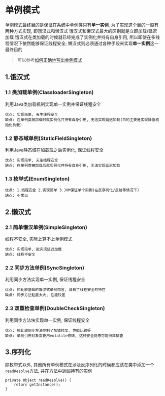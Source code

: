 # 单例模式
单例模式最终目的是保证在系统中单例类只有**单一实例**, 为了实现这个目的一般有两种方式实现, 即饿汉式和懒汉式
饿汉式和懒汉式最大的区别就是立即加载/延迟加载
饿汉式在类加载的时候就已经完成了实例化并持有自身引用, 所以即使在多线程情况下依然能够保证线程安全; 
懒汉式则必须通过各种手段来实现**单一实例**这一最终目的

> 可以参考[如何正确地写出单例模式](http://wuchong.me/blog/2014/08/28/how-to-correctly-write-singleton-pattern/)

## 1.饿汉式
### 1.1 类加载单例(ClassloaderSingleton)
利用Java类加载机制实现单一实例并保证线程安全
```
优点: 实现简单, 天生线程安全
缺点: 在单例类被加载时就实例化并持有自身引用, 无法实现延迟加载(目的主要是实现降低初始化负载)
```
### 1.2 静态域单例(StaticFieldSingleton)
利用Java静态域在加载玩之后实例化, 保证线程安全
```
优点: 实现简单, 天生线程安全
缺点: 在单例类被加载后就实例化并持有自身引用, 无法实现延迟加载
```
### 1.3 枚举式(EnumSingleton)
```
优点: 1.线程安全 2.实现简单 3.JVM保证单个实例(在反序列化/反射等情况下)
缺点: 不常见
```

## 2.懒汉式
### 2.1 简单懒汉单例(SimpleSingleton)
线程不安全, 实际上算不上单例模式
```
优点: 实现简单, 能实现延迟加载
缺点: 线程不安全
```
### 2.2 同步方法单例(SyncSingleton)
利用同步方法实现单一实例, 保证线程安全
```
优点: 相比较基础的饿汉式单例而言, 具有了线程安全的特性
缺点: 同步方法粒度太大, 性能较差
```

### 2.3 双重检查单例(DoubleCheckSingleton)
利用同步方法块实现单一实例, 保证线程安全
```
优点: 相比较同步方法控制了加锁粒度, 性能比较好
缺点: 单例引用对象需要用volatile修饰, 这种安全隐患可能很难排查
```

## 3.序列化
除枚举式以外, 其他所有单例模式在涉及反序列化的时候都应该在类中添加一个`readResolve`方法, 并在方法中返回持有的实例
```
private Object readResolve() {     
    return getInstance();     
}  
```